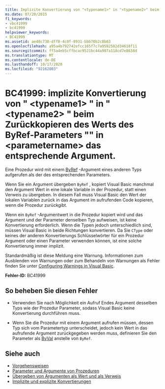 ```yaml
---
title: Implizite Konvertierung von "<typename1>" in "<typename2>" beim Zurückkopieren des Wertes des ByRef-Parameters "<parametername>" in das entsprechende Argument.
ms.date: 07/20/2015
f1_keywords:
- vbc41999
- bc41999
helpviewer_keywords:
- BC41999
ms.assetid: ae48c738-dff8-4c0f-8931-bbb70b2c8b03
ms.openlocfilehash: a95a4b792742efcc165f7c7a9592582d34618f11
ms.sourcegitcommit: ff5a4eb5cffbcac9521bc44a907a118cd7e8638d
ms.translationtype: MT
ms.contentlocale: de-DE
ms.lasthandoff: 10/17/2020
ms.locfileid: "92162803"
---
```

# <a name="bc41999-implicit-conversion-from-typename1-to-typename2-in-copying-the-value-of-byref-parameter-parametername-back-to-the-matching-argument"></a>BC41999: implizite Konvertierung von " \<typename1> " in " \<typename2> " beim Zurückkopieren des Werts des ByRef-Parameters "" in \<parametername> das entsprechende Argument.

Eine Prozedur wird mit einem [ByRef](../modifiers/byref.md) -Argument eines anderen Typs aufgerufen als der des entsprechenden Parameters.

 Wenn Sie ein Argument übergeben `ByRef` , kopiert Visual Basic manchmal den Argument Wert in eine lokale Variable in der Prozedur, statt einen Verweis zu übergeben. In diesem Fall muss Visual Basic den Wert der lokalen Variablen zurück in das Argument im aufrufenden Code kopieren, wenn die Prozedur zurückgibt.

 Wenn ein `ByRef` -Argumentwert in die Prozedur kopiert wird und das Argument und der Parameter denselben Typ aufweisen, ist keine Konvertierung erforderlich. Wenn die Typen jedoch unterschiedlich sind, müssen Visual Basic in beide Richtungen konvertieren. Da Sie `CType` oder keines der anderen Konvertierungs Schlüsselwörter für ein Prozedur Argument oder einen Parameter verwenden können, ist eine solche Konvertierung immer implizit.

 Standardmäßig ist diese Meldung eine Warnung. Informationen zum Ausblenden von Warnungen oder zum Behandeln von Warnungen als Fehler finden Sie unter [Configuring Warnings in Visual Basic](/visualstudio/ide/configuring-warnings-in-visual-basic).

 **Fehler-ID:** BC41999

## <a name="to-correct-this-error"></a>So beheben Sie diesen Fehler

- Verwenden Sie nach Möglichkeit ein Aufruf Endes Argument desselben Typs wie der Prozedur Parameter, sodass Visual Basic keine Konvertierung durchführen muss.

- Wenn Sie die Prozedur mit einem Argument aufrufen müssen, dessen Typ sich vom Parametertyp unterscheidet, jedoch kein Wert in das aufrufende Argument zurückgegeben werden muss, definieren Sie den Parameter als [ByVal](../modifiers/byval.md) anstelle von `ByRef`.

## <a name="see-also"></a>Siehe auch

- [Vorgehensweisen](../../programming-guide/language-features/procedures/index.md)
- [Parameter und Argumente von Prozeduren](../../programming-guide/language-features/procedures/procedure-parameters-and-arguments.md)
- [Übergeben von Argumenten als Wert und als Verweis](../../programming-guide/language-features/procedures/passing-arguments-by-value-and-by-reference.md)
- [Implizite und explizite Konvertierungen](../../programming-guide/language-features/data-types/implicit-and-explicit-conversions.md)
